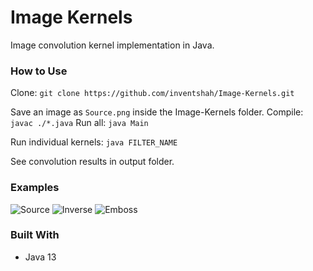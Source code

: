 # Image Kernels
Image convolution kernel implementation in Java.

### How to Use
Clone: `git clone https://github.com/inventshah/Image-Kernels.git`

Save an image as `Source.png` inside the Image-Kernels folder.
Compile: `javac ./*.java`
Run all: `java Main`

Run individual kernels: `java FILTER_NAME`

See convolution results in output folder.

### Examples
![Source](images/source.png)
![Inverse](images/inverse.png)
![Emboss](images/emboss.png)

### Built With
* Java 13
